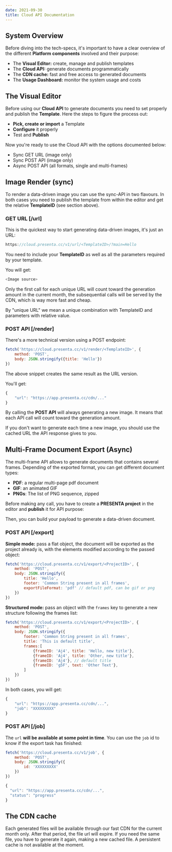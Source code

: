 ```yaml
---
date: 2021-09-30
title: Cloud API Documentation
---
```



## System Overview

Before diving into the tech-specs, it's important to have a clear overview of the different **Platform components** involved and their purpose:

- The **Visual Editor:** create, manage and publish templates
- The **Cloud API:** generate documents programmatically
- The **CDN cache:** fast and free access to generated documents
- The **Usage Dashboard:** monitor the system usage and costs


## The Visual Editor

Before using our **Cloud API** to generate documents you need to set properly and publish the **Template**. Here the steps to figure the process out:

- **Pick, create or import** a Template
- **Configure** it properly
- Test and **Publish**

Now you're ready to use the Cloud API with the options documented below:

- Sync GET URL (image only)
- Sync POST API (image only)
- Async POST API (all formats, single and multi-frames)



## Image Render (sync)

To render a data-driven image you can use the sync-API in two flavours. 
In both cases you need to publish the template from within the editor and get the relative **TemplateID** (see section above).

### GET URL [/url]

This is the quickest way to start generating data-driven images, it's just an URL:

```js
https://cloud.presenta.cc/v1/url/<TemplateID>/?main=Hello
```

<!-- Click <a href="https://cloud.presenta.cc/v1/url/<TemplateID>/?main=Hello" target="_blank">this URL</a> to see a real example. -->

You need to include your **TemplateID** as well as all the parameters required by your template.

You will get: 

```js
<Image source>
```

Only the first call for each unique URL will count toward the generation amount in the current month, the subsequential calls will be served by the CDN, which is way more fast and cheap.

By "unique URL" we mean a unique combination with TemplateID and parameters with relative value.



### POST API [/render]

There's a more technical version using a POST endpoint:

```js
fetch('https://cloud.presenta.cc/v1/render/<TemplateID>', {
	method: 'POST',
	body: JSON.stringify({title: 'Hello'})
})
```

The above snippet creates the same result as the URL version.

You'll get:

```js
{
	"url": "https://app.presenta.cc/cdn/..."
}
```

By calling the **POST API** will always generating a new image. It means that each API call will count toward the generation amount.

If you don't want to generate each time a new image, you should use the cached URL the API response gives to you.




## Multi-Frame Document Export (Async)

The multi-frame API allows to generate documents that contains several frames. Depending of the exported format, you can get different document types:

- **PDF**: a regular multi-page pdf document
- **GIF**: an animated GIF
- **PNGs**: The list of PNG sequence, zipped

Before making any call, you have to create a **PRESENTA project** in the editor and **publish** it for API purpose:

Then, you can build your payload to generate a data-driven document.

### POST API [/export]

**Simple mode:** pass a flat object, the document will be exported as the project already is, with the elements modified according to the passed object:

```js
fetch('https://cloud.presenta.cc/v1/export/<ProjectID>', {
	method: 'POST',
	body: JSON.stringify({
		title: 'Hello',
		footer: 'Common String present in all frames',
		exportFileFormat: 'pdf' // default pdf, can be gif or png
	})
})
```

**Structured mode:** pass an object with the `frames` key to generate a new structure following the frames list:

```js
fetch('https://cloud.presenta.cc/v1/export/<ProjectID>', {
	method: 'POST',
	body: JSON.stringify({
		footer: 'Common String present in all frames',
		title: 'This is default title',
		frames:[
			{frameID: 'Aj4', title: 'Hello, new title'},
			{frameID: 'Aj4', title: 'Other, new title'},
			{frameID: 'Aj4'}, // default title
			{frameID: 'g5F', text: 'Other Text'},
		]
	})
})
```

In both cases, you will get:

```js
{
	"url": "https://app.presenta.cc/cdn/...",
	"job": "XXXXXXXXX"
}
```

### POST API [/job]

The `url` **will be available at some point in time**. 
You can use the `job` id to know if the export task has finished:

```js
fetch('https://cloud.presenta.cc/v1/job', {
	method: 'POST',
	body: JSON.stringify({
		id: 'XXXXXXXXX'
	})
})
```

```js
{
  "url": "https://app.presenta.cc/cdn/...",
  "status": "progress"
}
```


## The CDN cache

Each generated files will be available through our fast CDN for the current month only. After that period, the file url will expire.
If you need the same file, you have to generate it again, making a new cached file.
A persistent cache is not available at the moment.

